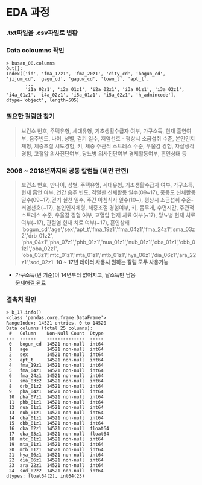 # EDA 과정

### .txt파일을 .csv파일로 변환

### Data coloumns 확인
```
> busan_08.columns
Out[]:
Index(['id', 'fma_12z1', 'fma_20z1', 'city_cd', 'bogun_cd', 'jijum_cd', 'gagu_cd', 'gaguw_cd', 'town_t', 'apt_t',
       ...
       'i1a_02z1', 'i2a_01z1', 'i2a_02z1', 'i3a_01z1', 'i3a_02z1', 'i4a_01z1', 'i4a_02z1', 'i5a_01z1', 'i5a_02z1', 'h_admincode'], dtype='object', length=505)
```
### 필요한 컬럼만 찾기
> 보건소 번호, 주택유형, 세대유형, 기초생활수급자 여부, 가구소득, 현재 흡연여부, 음주빈도, 나이, 성별, 걷기 일수, 저염선호 - 평상시 소금섭취 수준, 본인인지체형, 체중조절 시도경험, 키, 체중 주관적 스트레스 수준, 우울감 경험, 자살생각 경험, 고혈압 의사진단여부, 당뇨병 의사진단여부 경제활동여부, 혼인상태 등

### 2008 ~ 2018년까지의 공통 칼럼들 (비만 관련)
> 보건소 번호, 만나이, 성별, 주택유형, 세대유형, 기초생활수급자 여부, 가구소득, 현재 흡연 여부, 연간 음주 빈도, 격렬한 신체활동 일수(09~17), 중등도 신체활동 일수(09~17),걷기 실천 일수, 주간 아침식사 일수(10~), 평상시 소금섭취 수준-저염선호(~17), 본인인지체형, 체중조절 경험여부, 키, 몸무게, 수면시간, 주관적 스트레스 수준, 우울감 경험 여부, 고혈압 현재 치료 여부(~17), 당뇨병 현재 치료 여부(~17), 관절염 현재 치료 여부(~17), 혼인상태 <br>
> 'bogun_cd','age','sex','apt_t','fma_19z1','fma_04z1','fma_24z1','sma_03z2','drb_01z2',
'pha_04z1','pha_07z1','phb_01z1','nua_01z1','nub_01z1','oba_01z1','obb_01z1','oba_02z1',
'oba_03z1','mtc_01z1','mta_01z1','mtb_01z1','hya_06z1','dia_06z1','ara_22z1','sod_02z1'
**10 ~ 17년 데이터 사용시 원하는 칼럼 모두 사용가능**

- 가구소득(년 기준)이 14년부터 없어지고, 달소득만 남음 <br>
[문제해결 완료](https://github.com/cpprhtn/Obesity_prediction_Project/tree/master/data/Different_data%20_standards)


### 결측치 확인
```
> b_17.info()
<class 'pandas.core.frame.DataFrame'>
RangeIndex: 14521 entries, 0 to 14520
Data columns (total 25 columns):
 #   Column    Non-Null Count  Dtype  
---  ------    --------------  -----  
 0   bogun_cd  14521 non-null  int64  
 1   age       14521 non-null  int64  
 2   sex       14521 non-null  int64  
 3   apt_t     14521 non-null  int64  
 4   fma_19z1  14521 non-null  int64  
 5   fma_04z1  14521 non-null  int64  
 6   fma_24z1  14521 non-null  int64  
 7   sma_03z2  14521 non-null  int64  
 8   drb_01z2  14521 non-null  int64  
 9   pha_04z1  14521 non-null  int64  
 10  pha_07z1  14521 non-null  int64  
 11  phb_01z1  14521 non-null  int64  
 12  nua_01z1  14521 non-null  int64  
 13  nub_01z1  14521 non-null  int64  
 14  oba_01z1  14521 non-null  int64  
 15  obb_01z1  14521 non-null  int64  
 16  oba_02z1  14521 non-null  float64
 17  oba_03z1  14521 non-null  float64
 18  mtc_01z1  14521 non-null  int64  
 19  mta_01z1  14521 non-null  int64  
 20  mtb_01z1  14521 non-null  int64  
 21  hya_06z1  14521 non-null  int64  
 22  dia_06z1  14521 non-null  int64  
 23  ara_22z1  14521 non-null  int64  
 24  sod_02z2  14521 non-null  int64  
dtypes: float64(2), int64(23)
```
